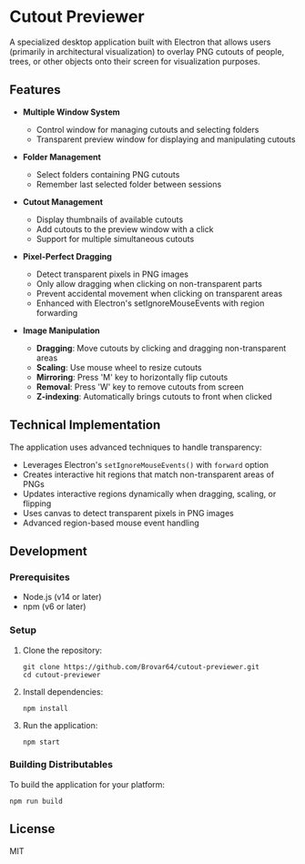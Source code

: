 # Cutout Previewer

A specialized desktop application built with Electron that allows users (primarily in architectural visualization) to overlay PNG cutouts of people, trees, or other objects onto their screen for visualization purposes.

## Features

- **Multiple Window System**
  - Control window for managing cutouts and selecting folders
  - Transparent preview window for displaying and manipulating cutouts

- **Folder Management**
  - Select folders containing PNG cutouts
  - Remember last selected folder between sessions

- **Cutout Management**
  - Display thumbnails of available cutouts
  - Add cutouts to the preview window with a click
  - Support for multiple simultaneous cutouts

- **Pixel-Perfect Dragging**
  - Detect transparent pixels in PNG images
  - Only allow dragging when clicking on non-transparent parts
  - Prevent accidental movement when clicking on transparent areas
  - Enhanced with Electron's setIgnoreMouseEvents with region forwarding

- **Image Manipulation**
  - **Dragging**: Move cutouts by clicking and dragging non-transparent areas
  - **Scaling**: Use mouse wheel to resize cutouts
  - **Mirroring**: Press 'M' key to horizontally flip cutouts
  - **Removal**: Press 'W' key to remove cutouts from screen
  - **Z-indexing**: Automatically brings cutouts to front when clicked

## Technical Implementation

The application uses advanced techniques to handle transparency:

- Leverages Electron's `setIgnoreMouseEvents()` with `forward` option
- Creates interactive hit regions that match non-transparent areas of PNGs
- Updates interactive regions dynamically when dragging, scaling, or flipping
- Uses canvas to detect transparent pixels in PNG images
- Advanced region-based mouse event handling

## Development

### Prerequisites

- Node.js (v14 or later)
- npm (v6 or later)

### Setup

1. Clone the repository:
   ```
   git clone https://github.com/Brovar64/cutout-previewer.git
   cd cutout-previewer
   ```

2. Install dependencies:
   ```
   npm install
   ```

3. Run the application:
   ```
   npm start
   ```

### Building Distributables

To build the application for your platform:

```
npm run build
```

## License

MIT
